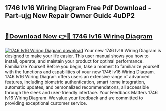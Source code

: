 ## 1746 Iv16 Wiring Diagram Free Pdf Download - Part-ujg New Repair Owner Guide 4uDP2

# <h2><a href="http://dfpemhu.blite.top/?on=1746+Iv16+Wiring+Diagram">🔗Download New 👉🔴 1746 Iv16 Wiring Diagram</a></h2>

[![1746 Iv16 Wiring Diagram download](https://i.imgur.com/lujVjoI.png)](http://dfpemhu.blite.top/?on=1746+Iv16+Wiring+Diagram)
Your new 1746 Iv16 Wiring Diagram is designed to make your life easier. This user manual shows you how to install, operate, and maintain your product for optimal performance. Familiarize Yourself Before you begin, take a moment to familiarize yourself with the functions and capabilities of your new 1746 Iv16 Wiring Diagram. 1746 Iv16 Wiring Diagram offers users an extensive range of advanced features, including biometric authentication, smart home integration, automatic updates, and personalized recommendations, all accessible through the sleek and user-friendly interface. Your Feedback Matters 1746 Iv16 Wiring Diagram. We value your feedback and are committed to providing exceptional customer service.

